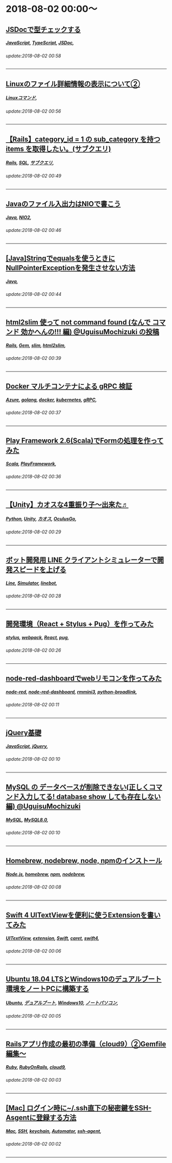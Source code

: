 # 2018-08-02 00:00～
## [JSDocで型チェックする](https://qiita.com/shisama/items/016288d38165d542fffd)
##### [JavaScript](https://qiita.com/tags/JavaScript), [TypeScript](https://qiita.com/tags/TypeScript), [JSDoc](https://qiita.com/tags/JSDoc), 
###### update:2018-08-02 00:58
---
## [Linuxのファイル詳細情報の表示について②](https://qiita.com/shotah1215/items/3eb9be3a5ea41abee30c)
##### [Linuxコマンド](https://qiita.com/tags/Linuxコマンド), 
###### update:2018-08-02 00:56
---
## [【Rails】category_id = 1 の sub_category を持つ items を取得したい。(サブクエリ)](https://qiita.com/hmmrjn/items/ddbad043c7b19b50adca)
##### [Rails](https://qiita.com/tags/Rails), [SQL](https://qiita.com/tags/SQL), [サブクエリ](https://qiita.com/tags/サブクエリ), 
###### update:2018-08-02 00:49
---
## [Javaのファイル入出力はNIOで書こう](https://qiita.com/templateaholic10/items/06e52b56f24d9c86b6aa)
##### [Java](https://qiita.com/tags/Java), [NIO2](https://qiita.com/tags/NIO2), 
###### update:2018-08-02 00:46
---
## [[Java]Stringでequalsを使うときにNullPointerExceptionを発生させない方法](https://qiita.com/daigoro7/items/812fc80f2ca276623534)
##### [Java](https://qiita.com/tags/Java), 
###### update:2018-08-02 00:44
---
## [html2slim 使って not command found (なんで コマンド 効かへんの!!! 編) @UguisuMochizuki の投稿](https://qiita.com/UguisuMochizuki/items/e58a9b19c6ffca96f500)
##### [Rails](https://qiita.com/tags/Rails), [Gem](https://qiita.com/tags/Gem), [slim](https://qiita.com/tags/slim), [html2slim](https://qiita.com/tags/html2slim), 
###### update:2018-08-02 00:39
---
## [Docker マルチコンテナによる gRPC 検証](https://qiita.com/Aida1971/items/ee701bb5fd00e5443b81)
##### [Azure](https://qiita.com/tags/Azure), [golang](https://qiita.com/tags/golang), [docker](https://qiita.com/tags/docker), [kubernetes](https://qiita.com/tags/kubernetes), [gRPC](https://qiita.com/tags/gRPC), 
###### update:2018-08-02 00:37
---
## [Play Framework 2.6(Scala)でFormの処理を作ってみた](https://qiita.com/someone7140/items/62d11e4d6924f100c287)
##### [Scala](https://qiita.com/tags/Scala), [PlayFramework](https://qiita.com/tags/PlayFramework), 
###### update:2018-08-02 00:36
---
## [【Unity】カオスな4重振り子～出来た♬](https://qiita.com/MuAuan/items/d4b782bf55f6ec7dfb06)
##### [Python](https://qiita.com/tags/Python), [Unity](https://qiita.com/tags/Unity), [カオス](https://qiita.com/tags/カオス), [OculusGo](https://qiita.com/tags/OculusGo), 
###### update:2018-08-02 00:29
---
## [ボット開発用 LINE クライアントシミュレーターで開発スピードを上げる](https://qiita.com/kenakamu/items/70555a055bdae99867b5)
##### [Line](https://qiita.com/tags/Line), [Simulator](https://qiita.com/tags/Simulator), [linebot](https://qiita.com/tags/linebot), 
###### update:2018-08-02 00:28
---
## [開発環境（React + Stylus + Pug）を作ってみた](https://qiita.com/0ceanMoo/items/da61364a9719de1d3436)
##### [stylus](https://qiita.com/tags/stylus), [webpack](https://qiita.com/tags/webpack), [React](https://qiita.com/tags/React), [pug](https://qiita.com/tags/pug), 
###### update:2018-08-02 00:26
---
## [node-red-dashboardでwebリモコンを作ってみた](https://qiita.com/tstkkmd/items/5d205c8aacf32b9e3ecf)
##### [node-red](https://qiita.com/tags/node-red), [node-red-dashboard](https://qiita.com/tags/node-red-dashboard), [rmmini3](https://qiita.com/tags/rmmini3), [python-broadlink](https://qiita.com/tags/python-broadlink), 
###### update:2018-08-02 00:11
---
## [jQuery基礎](https://qiita.com/take90/items/195f06fdaf672ba685e8)
##### [JavaScript](https://qiita.com/tags/JavaScript), [jQuery](https://qiita.com/tags/jQuery), 
###### update:2018-08-02 00:10
---
## [MySQL の データベースが削除できない(正しくコマンド入力してる! database show しても存在しない編) @UguisuMochizuki](https://qiita.com/UguisuMochizuki/items/34cb4e77762d744d2ef0)
##### [MySQL](https://qiita.com/tags/MySQL), [MySQL8.0](https://qiita.com/tags/MySQL8.0), 
###### update:2018-08-02 00:10
---
## [Homebrew, nodebrew, node, npmのインストール](https://qiita.com/franz/items/226b3066884f7ad7a055)
##### [Node.js](https://qiita.com/tags/Node.js), [homebrew](https://qiita.com/tags/homebrew), [npm](https://qiita.com/tags/npm), [nodebrew](https://qiita.com/tags/nodebrew), 
###### update:2018-08-02 00:08
---
## [Swift 4 UITextViewを便利に使うExtensionを書いてみた](https://qiita.com/KikurageChan/items/672055ac71dc20afe80c)
##### [UITextView](https://qiita.com/tags/UITextView), [extension](https://qiita.com/tags/extension), [Swift](https://qiita.com/tags/Swift), [caret](https://qiita.com/tags/caret), [swift4](https://qiita.com/tags/swift4), 
###### update:2018-08-02 00:06
---
## [Ubuntu 18.04 LTSとWindows10のデュアルブート環境をノートPCに構築する](https://qiita.com/tomorin123/items/efdbe5bc1e939f6ed3aa)
##### [Ubuntu](https://qiita.com/tags/Ubuntu), [デュアルブート](https://qiita.com/tags/デュアルブート), [Windows10](https://qiita.com/tags/Windows10), [ノートパソコン](https://qiita.com/tags/ノートパソコン), 
###### update:2018-08-02 00:05
---
## [Railsアプリ作成の最初の準備（cloud9）②Gemfile編集～](https://qiita.com/37h/items/8de3257389c158bbb035)
##### [Ruby](https://qiita.com/tags/Ruby), [RubyOnRails](https://qiita.com/tags/RubyOnRails), [cloud9](https://qiita.com/tags/cloud9), 
###### update:2018-08-02 00:03
---
## [[Mac] ログイン時に~/.ssh直下の秘密鍵をSSH-Asgentに登録する方法](https://qiita.com/nia_tn1012/items/d2bd71dad33032b2ab28)
##### [Mac](https://qiita.com/tags/Mac), [SSH](https://qiita.com/tags/SSH), [keychain](https://qiita.com/tags/keychain), [Automator](https://qiita.com/tags/Automator), [ssh-agent](https://qiita.com/tags/ssh-agent), 
###### update:2018-08-02 00:02
---





